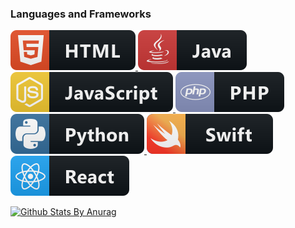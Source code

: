 

### Languages and Frameworks

<p>

<a href="#">
    <img src="svg/dev/languages/html.svg" alt="example badge" style="vertical-align:top margin:6px 4px">
    <img src="svg/dev/languages/java.svg" alt="example badge" style="vertical-align:top margin:6px 4px">
    <img src="svg/dev/languages/js.svg" alt="example badge" style="vertical-align:top margin:6px 4px">
    <img src="svg/dev/languages/php.svg" alt="example badge" style="vertical-align:top margin:6px 4px">
    <img src="svg/dev/languages/python.svg" alt="example badge" style="vertical-align:top margin:6px 4px">
    <img src="svg/dev/languages/swift.svg" alt="example badge" style="vertical-align:top margin:6px 4px">
    <img src="svg/dev/frameworks/react.svg" alt="example badge" style="vertical-align:top margin:6px 4px">
  </a>  
<!-- For more icons please follow  https://github.com/MikeCodesDotNET/ColoredBadges -->

 
</p>


[![Github Stats By Anurag](https://github-readme-stats.vercel.app/api?username=carsonuh&show_icons=true&title_color=fff&icon_color=79ff97&text_color=9f9f9f&bg_color=151515)](https://github.com/anuraghazra/github-readme-stats)
